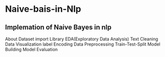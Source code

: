 # Naive-bais-in-Nlp

## Implemation of Naive Bayes in nlp


About Dataset
import Library
EDA(Exploratory Data Analysis)
Text Cleaning
Data Visualization
label Encoding
Data Preprocessing
Train-Test-Split
Model Building
Model Evaluation

